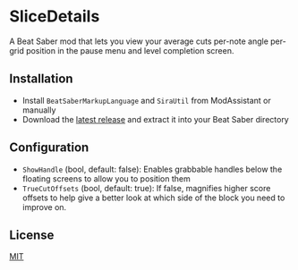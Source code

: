 # SliceDetails

A Beat Saber mod that lets you view your average cuts per-note angle per-grid position in the pause menu and level completion screen.

## Installation

- Install `BeatSaberMarkupLanguage` and `SiraUtil` from ModAssistant or manually
- Download the [latest release](https://github.com/ckosmic/SliceDetails/releases/latest) and extract it into your Beat Saber directory

## Configuration

- `ShowHandle` (bool, default: false): Enables grabbable handles below the floating screens to allow you to position them
- `TrueCutOffsets` (bool, default: true): If false, magnifies higher score offsets to help give a better look at which side of the block you need to improve on.

## License
[MIT](https://choosealicense.com/licenses/mit/)
